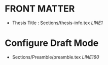
# FRONT MATTER
* Thesis Title : Sections/thesis-info.tex _LINE1_

# Configure Draft Mode
* Sections/Preamble/preamble.tex _LINE160_
